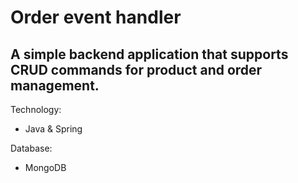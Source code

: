 # Order event handler
 
## A simple backend application that supports CRUD commands for product and order management.

Technology:
- Java & Spring

Database:
- MongoDB
